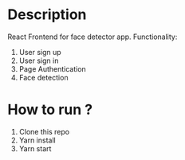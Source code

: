 # Description
React Frontend for face detector app. Functionality:
1. User sign up
2. User sign in
3. Page Authentication
4. Face detection

# How to run ?
1. Clone this repo
2. Yarn install
3. Yarn start
